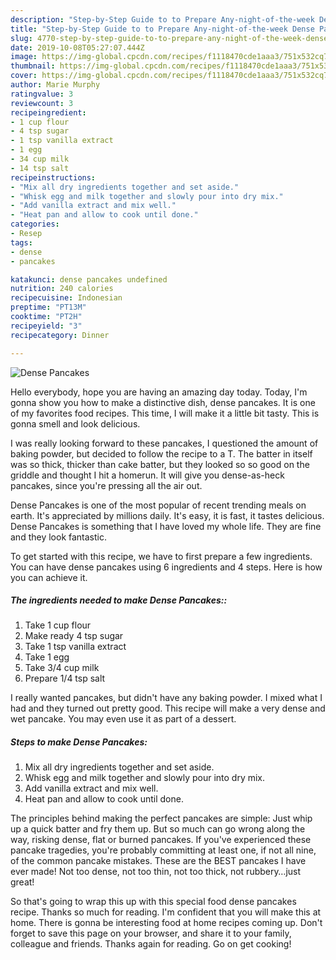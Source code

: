 ```yaml
---
description: "Step-by-Step Guide to to Prepare Any-night-of-the-week Dense Pancakes"
title: "Step-by-Step Guide to to Prepare Any-night-of-the-week Dense Pancakes"
slug: 4770-step-by-step-guide-to-to-prepare-any-night-of-the-week-dense-pancakes
date: 2019-10-08T05:27:07.444Z
image: https://img-global.cpcdn.com/recipes/f1118470cde1aaa3/751x532cq70/dense-pancakes-recipe-main-photo.jpg
thumbnail: https://img-global.cpcdn.com/recipes/f1118470cde1aaa3/751x532cq70/dense-pancakes-recipe-main-photo.jpg
cover: https://img-global.cpcdn.com/recipes/f1118470cde1aaa3/751x532cq70/dense-pancakes-recipe-main-photo.jpg
author: Marie Murphy
ratingvalue: 3
reviewcount: 3
recipeingredient:
- 1 cup flour
- 4 tsp sugar
- 1 tsp vanilla extract
- 1 egg
- 34 cup milk
- 14 tsp salt
recipeinstructions:
- "Mix all dry ingredients together and set aside."
- "Whisk egg and milk together and slowly pour into dry mix."
- "Add vanilla extract and mix well."
- "Heat pan and allow to cook until done."
categories:
- Resep
tags:
- dense
- pancakes

katakunci: dense pancakes undefined
nutrition: 240 calories
recipecuisine: Indonesian
preptime: "PT13M"
cooktime: "PT2H"
recipeyield: "3"
recipecategory: Dinner

---
```



![Dense Pancakes](https://img-global.cpcdn.com/recipes/f1118470cde1aaa3/751x532cq70/dense-pancakes-recipe-main-photo.jpg)

Hello everybody, hope you are having an amazing day today. Today, I'm gonna show you how to make a distinctive dish, dense pancakes. It is one of my favorites food recipes. This time, I will make it a little bit tasty. This is gonna smell and look delicious.

I was really looking forward to these pancakes, I questioned the amount of baking powder, but decided to follow the recipe to a T. The batter in itself was so thick, thicker than cake batter, but they looked so so good on the griddle and thought I hit a homerun. It will give you dense-as-heck pancakes, since you&#39;re pressing all the air out.

Dense Pancakes is one of the most popular of recent trending meals on earth. It's appreciated by millions daily. It's easy, it is fast, it tastes delicious. Dense Pancakes is something that I have loved my whole life. They are fine and they look fantastic.


To get started with this recipe, we have to first prepare a few ingredients. You can have dense pancakes using 6 ingredients and 4 steps. Here is how you can achieve it.

##### The ingredients needed to make Dense Pancakes::

1. Take 1 cup flour
1. Make ready 4 tsp sugar
1. Take 1 tsp vanilla extract
1. Take 1 egg
1. Take 3/4 cup milk
1. Prepare 1/4 tsp salt


I really wanted pancakes, but didn&#39;t have any baking powder. I mixed what I had and they turned out pretty good. This recipe will make a very dense and wet pancake. You may even use it as part of a dessert. 

##### Steps to make Dense Pancakes:

1. Mix all dry ingredients together and set aside.
1. Whisk egg and milk together and slowly pour into dry mix.
1. Add vanilla extract and mix well.
1. Heat pan and allow to cook until done.


The principles behind making the perfect pancakes are simple: Just whip up a quick batter and fry them up. But so much can go wrong along the way, risking dense, flat or burned pancakes. If you&#39;ve experienced these pancake tragedies, you&#39;re probably committing at least one, if not all nine, of the common pancake mistakes. These are the BEST pancakes I have ever made! Not too dense, not too thin, not too thick, not rubbery…just great! 

So that's going to wrap this up with this special food dense pancakes recipe. Thanks so much for reading. I'm confident that you will make this at home. There is gonna be interesting food at home recipes coming up. Don't forget to save this page on your browser, and share it to your family, colleague and friends. Thanks again for reading. Go on get cooking!
